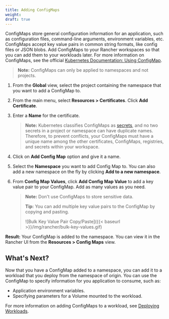 ```yaml
---
title: Adding ConfigMaps
weight: 
draft: true
---
```


ConfigMaps store general configuration information for an application, such as configuration files, command-line arguments, environment variables, etc. ConfigMaps accept key value pairs in common string formats, like config files or JSON blobs. Add ConfigMaps to your Rancher workspaces so that you can add them to your workloads later. For more information on ConfigMaps, see the official [Kubernetes Documentation: Using ConfigMap](https://kubernetes-v1-4.github.io/docs/user-guide/configmap/).

>**Note:** ConfigMaps can only be applied to namespaces and not projects.

1. From the **Global** view, select the project containing the namespace that you want to add a ConfigMap to.

1. From the main menu, select **Resources > Certificates**. Click **Add Certificate**.

1. Enter a **Name** for the certificate.

    >**Note:** Kubernetes classifies ConfigMaps as [secrets](https://kubernetes.io/docs/concepts/configuration/secret/), and no two secrets in a project or namespace can have duplicate names. Therefore, to prevent conflicts, your ConfigMaps must have a unique name among the other certificates, ConfigMaps, registries, and secrets within your workspace.

1. Click on **Add Config Map** option and give it a name.

1. Select the **Namespace** you want to add Config Map to. You can also add a new namespace on the fly by clicking **Add to a new namespace**.

1. From **Config Map Values**, click **Add Config Map Value** to add a key value pair to your ConfigMap. Add as many values as you need.

	
	>**Note:** Don't use ConfigMaps to store sensitive data.
	>
	>**Tip:** You can add multiple key value pairs to the ConfigMap by copying and pasting.
	>
	> ![Bulk Key Value Pair Copy/Paste]({{< baseurl >}}/img/rancher/bulk-key-values.gif)
	

**Result:** Your ConfigMap is added to the namespace. You can view it in the Rancher UI from the **Resources > Config Maps** view.

## What's Next?

Now that you have a ConfigMap added to a namespace, you can add it to a workload that you deploy from the namespace of origin. You can use the ConfigMap to specify information for you application to consume, such as:

- Application environment variables.
- Specifying parameters for a Volume mounted to the workload.

For more information on adding ConfigMaps to a workload, see [Deploying Workloads](../../workloads/deploy-workloads).